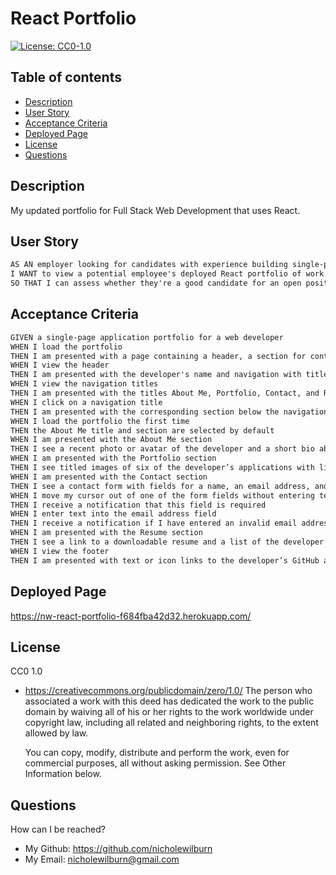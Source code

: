 # React Portfolio
[![License: CC0-1.0](https://licensebuttons.net/l/zero/1.0/80x15.png)](http://creativecommons.org/publicdomain/zero/1.0/)

## Table of contents
* [Description](#description)
* [User Story](#installIns)
* [Acceptance Criteria](#usage)
* [Deployed Page](#testIns)
* [License](#license)
* [Questions](#questions)

<a name="description"></a>
## Description 
My updated portfolio for Full Stack Web Development that uses React.

<a name="installIns"></a>
## User Story 
```md
AS AN employer looking for candidates with experience building single-page applications
I WANT to view a potential employee's deployed React portfolio of work samples
SO THAT I can assess whether they're a good candidate for an open position
```

<a name="usage"></a>
## Acceptance Criteria 

```md
GIVEN a single-page application portfolio for a web developer
WHEN I load the portfolio
THEN I am presented with a page containing a header, a section for content, and a footer
WHEN I view the header
THEN I am presented with the developer's name and navigation with titles corresponding to different sections of the portfolio
WHEN I view the navigation titles
THEN I am presented with the titles About Me, Portfolio, Contact, and Resume, and the title corresponding to the current section is highlighted
WHEN I click on a navigation title
THEN I am presented with the corresponding section below the navigation without the page reloading and that title is highlighted
WHEN I load the portfolio the first time
THEN the About Me title and section are selected by default
WHEN I am presented with the About Me section
THEN I see a recent photo or avatar of the developer and a short bio about them
WHEN I am presented with the Portfolio section
THEN I see titled images of six of the developer’s applications with links to both the deployed applications and the corresponding GitHub repository
WHEN I am presented with the Contact section
THEN I see a contact form with fields for a name, an email address, and a message
WHEN I move my cursor out of one of the form fields without entering text
THEN I receive a notification that this field is required
WHEN I enter text into the email address field
THEN I receive a notification if I have entered an invalid email address
WHEN I am presented with the Resume section
THEN I see a link to a downloadable resume and a list of the developer’s proficiencies
WHEN I view the footer
THEN I am presented with text or icon links to the developer’s GitHub and LinkedIn profiles, and their profile on a third platform (Stack Overflow, Twitter) 
```

<a name="testIns"></a>
## Deployed Page

https://nw-react-portfolio-f684fba42d32.herokuapp.com/

<a name="license"></a>
## License
CC0 1.0
- https://creativecommons.org/publicdomain/zero/1.0/
    The person who associated a work with this deed has dedicated the work to the public domain by waiving all of his or her rights to the work worldwide under copyright law, including all related and neighboring rights, to the extent allowed by law.

    You can copy, modify, distribute and perform the work, even for commercial purposes, all without asking permission. See Other Information below.

<a name="questions"></a>   
## Questions
How can I be reached?
- My Github: https://github.com/nicholewilburn
- My Email: nicholewilburn@gmail.com
